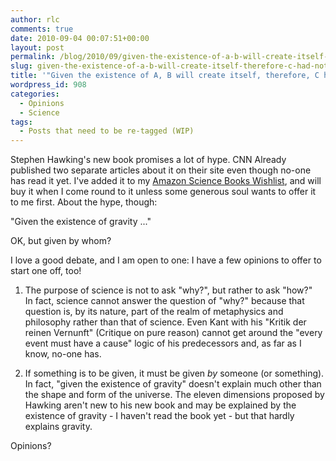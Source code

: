 ```yaml
---
author: rlc
comments: true
date: 2010-09-04 00:07:51+00:00
layout: post
permalink: /blog/2010/09/given-the-existence-of-a-b-will-create-itself-therefore-c-had-nothing-to-do-with-it/
slug: given-the-existence-of-a-b-will-create-itself-therefore-c-had-nothing-to-do-with-it
title: '"Given the existence of A, B will create itself, therefore, C had nothing to do with it"'
wordpress_id: 908
categories:
  - Opinions
  - Science
tags:
  - Posts that need to be re-tagged (WIP)
---
```


Stephen Hawking's new book promises a lot of hype. CNN Already published two separate articles about it on their site even though no-one has read it yet. I've added it to my [Amazon Science Books Wishlist](http://amzn.com/w/2NIU712R6L9YF), and will buy it when I come round to it unless some generous soul wants to offer it to me first. About the hype, though:

<!--more-->

"Given the existence of gravity ..."

OK, but given by whom?

I love a good debate, and I am open to one: I have a few opinions to offer to start one off, too!

1. The purpose of science is not to ask "why?", but rather to ask "how?"  
   In fact, science cannot answer the question of "why?" because that question is, by its nature, part of the realm of metaphysics and philosophy rather than that of science. Even Kant with his "Kritik der reinen Vernunft" (Critique on pure reason) cannot get around the "every event must have a cause" logic of his predecessors and, as far as I know, no-one has.

2. If something is to be given, it must be given _by_ someone (or something).  
   In fact, "given the existence of gravity" doesn't explain much other than the shape and form of the universe. The eleven dimensions proposed by Hawking aren't new to his new book and may be explained by the existence of gravity - I haven't read the book yet - but that hardly explains gravity.

Opinions?
